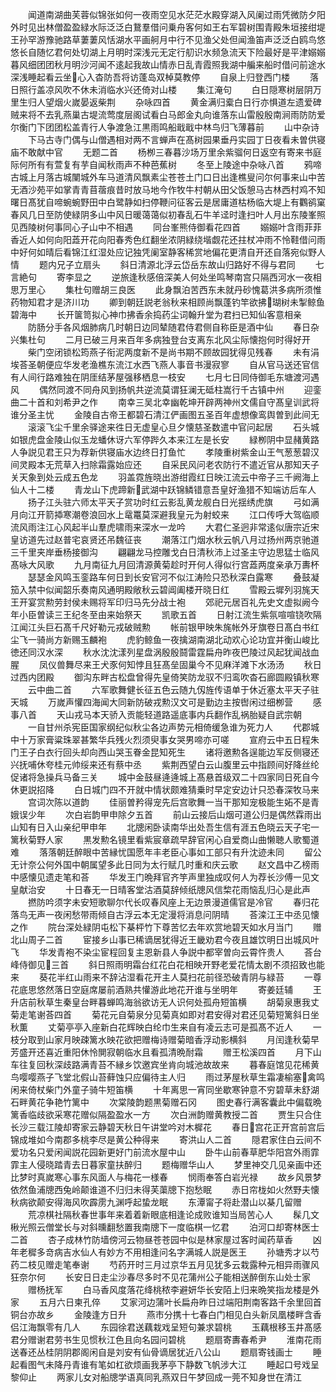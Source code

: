 <!-- { "loadSidebar": true } -->
　　闻道南湖曲芙蓉似锦张如何一夜雨空见水茫茫水殿穿湖入风阑过雨凭微防夕阳外时见出林僧盈盈緑水际泛泛白鵞羣借问乗舟客何如王右军碧树围青殿朱垣接绀堤王孙罕游豫驰路草萋萋风恬湖水平画舸月中行不见渔父处但闻渔笛声泛泛白鸥鸟悠悠长自随忆君何处切湖上月明时深浅元无定行舠识水频急流天下险最好是平津嫋嫋暮风细团团秋月明沙河闻不逺起我故山情赤日乱青霞照我湖中艑来船时借问前途水深浅睡起看云坐心入杳防吾将访蓬岛双棹莫教停
　　自泉上归登西门楼
　　落日照行盖凉风吹不休未消临水兴还倚对山楼
　　集江淹句
　　白日隠寒树层阴万里生归人望烟火嵗晏返柴荆
　　杂咏四首
　　黄金满归槖白日行亦惧道左遗爱碑贼来将不去乳燕巢古堤流莺度层阁试看白马郎金丸向谁落东山雷殷殷南涧雨防防爱尔衡门下团团松盖青行人争渡急江黒雨鸣船戢戢中林鸟归飞薄暮前
　　山中杂诗
　　下马古寺门偶与山僧遇相对两不言蝉声在髙树园果垂丹实园丁日夜看未曽供寝庙不敢献中官
　　无题二首
　　杨栁三春暮沙场万里余紫骝何日返空有寄来书庭际何所有有萱复有芋自闻秋雨声不种芭蕉树
　　冬至上陵途中杂咏八首
　　鸦啼古城上月落古城闉城外车马道清风飘素尘苍苍土门口日出逢樵叟问尔何事来山中苦无酒沙苑平如掌青青苜蓿痕昔时放马地今作牧牛村朝从田父饭憩马古林西村鸡不知曙日髙犹自啼蜿蜿野田中白鹭静如扫停鞭问征客云是居庸道枯杨临大堤上有鸜鹆窠春风几日至防使緑阴多山中风日暖蔼蔼似初春乱石牛羊迳时逢扫叶人月出东陵峯照见西陵树何事同心子山中不相遇
　　同台峯熊侍御看花四首
　　嫋嫋叶含雨菲菲香近人如何向阳蕋开花向阳春秀色红翻坐浓阴緑绕堦觑花还拄杖冲雨不怜鞋借问雨中好何如晴后看锦江红湿处应记独凭阑室静客稀赏地偏花更清自开还自落宛似野人情
　　题内兄子立扇头
　　斜日清源北浮云岱岳东故山归路好不得与君同
　　七言絶句
　　寄李显之
　　逆旅逢秋感倍深美人何处坐鸣琴南宫只隔西河水一夜相思万里心
　　集杜句赠胡三良医
　　此身飘泊苦西东未就丹砂愧葛洪多病所须惟药物知君才是济川功
　　卿到朝廷説老翁秋来相顾尚飘蓬钓竿欲拂瑚树未掣鲸鱼碧海中
　　长开箧笥拟心神巾拂香余捣药尘词翰升堂为君扫已知仙客意相亲
　　防肠分手各风烟肺病几时朝日边同辇随君侍君侧自称臣是酒中仙
　　春日杂兴集杜句
　　二月已破三月来百年多病独登台支离东北风尘际懐抱何时得好开
　　柴门空闭锁松筠燕子衔泥两度新不是尚书期不顾故园犹得见残春
　　未有涓埃荅圣朝便应华发老渔樵东流江水西飞燕人事音书漫寂寥
　　自从官马送还官信有人间行路难独在阴厓结茅屋强移栖息一枝安
　　七月七日同侍御毛东塘渡河遇风
　　偶然同渡不同舟风到扬帆共逆流莫谓狂澜无砥柱嵩行千古镇中州
　　迎銮曲二十首和刘希尹之作
　　南幸三吴北幸幽乾坤开辟两神州文儒自守髙皇训武将谁分圣主忧
　　金陵自古帝王都碧石清江俨画图五圣百年虚想像鸾舆曽到此间无
　　滚滚飞尘千里余驿途来徃日无虚皇心旦夕懐慈圣数遣中官问起居
　　石头城如银虎盘金陵山似玉龙蟠休讶六军停跸久本来江左是长安
　　緑栁阴中显赭黄路人争説见君王只为荐新供寝庙水边终日打鱼忙
　　孝陵重树紫金山王气葱葱碧汉间灵殿本无荒草入扫除霜露始应还
　　自采民风问老农防行不遣近官从那知天子关天象到处云成五色龙
　　羽盖霓旌晓出游绀霞红日映江流云中帝子三千阙海上仙人十二楼
　　青龙山下虎蹄新武湖中跃锦鳞错意吾皇好渔猎不知端访后车人
　　扬子江头驻六师太平天子赏功时红云影乱黄龙舰白日光揺绣虎旗
　　弓如满月向江开箭揷寒潮卷浪回水上鼋鼍莫深避我皇元为射蛟来
　　江口传呼大驾临顺流风雨注江心风起半山羣虎啸雨来深水一龙吟
　　大君仁圣迥非常逺似唐宗近宋皇访道先过赵普宅哀贤还吊魏征丧
　　潮落江门烟水秋云帆八月过扬州两京驰道三千里夹岸垂杨接御沟
　　翩翩龙马控雕戈白日清秋沛上过圣主守边思猛士临风髙咏大风歌
　　九月南征九月回清源黄菊趁时开何人得似行宫蕋两度亲承万夀杯
　　瑟瑟金风鸣玉銮路车何日到长安官河不似江涛险只恐秋深白露寒
　　叠鼓凝笳入禁中似闻韶乐奏南风通明殿敞秋云碧阊阖楼开晓日红
　　雪殿云墀列羽旄天王开宴赏勲劳封侯未赐将军印归马先分战士袍
　　郊祀元居百礼先史文虚拟阙今年小臣曽读三王纪冬至由来始祭天
　　凯歌五首
　　日射江流生紫氛喧喧铙吹隔江闻江头巨石髙千尺好勒元戎破贼勲
　　帐前银甲映朱旄帐外牙旗卷日髙白书红尘飞一骑尚方新赐玉麟袍
　　虎豹鲸鱼一夜擒湖南湖北动欢心论功宜并衡山峻比徳还同汉水深
　　秋水沈沈漾列星盘涡殷殷鬪雷霆扁舟昨夜巴陵过风起犹闻战血腥
　　凤仪兽舞尽来王犬豕何知悖且狂髙垒固巢今不见麻洋滩下水汤汤
　　秋日过西内团殿
　　御沟东畔古松盘曾得先皇倚笑防龙驭不归鸾吹杳石廊圆殿镇秋寒
　　云中曲二首
　　六军歌舞健长征五色云随九仭旌传语单于休近塞太平天子驻天城
　　万嵗声懽四海闻大同新防破戎勲汉文可是勤边主按辔闲过细栁营
　　感事八首
　　天山戎马本天骄入贡能轻道路遥底事内兵翻作乱祸胎疑自武宗朝
　　一自甘州杀宪臣国家纲纪似秋尘各边声势元相倚缓急谁为死力人
　　代郡城中十万家膏粱珠翠甚繁华兵残火烈须臾事女哭男啼亦可嗟
　　宣府云中五日程朱门王子白衣行回头却向西山哭玉眷金昆知死生
　　诸将邀勲各逞能边军反侧寝还兴抚哺休夸桂元帅绥来还有蔡中丞
　　紫荆西望白云山腹里云中指顾间好降丝纶促诸将急操兵马备三关
　　城中金鼓昼逄逄城上髙悬首级双二十四家同日死自今休更説招降
　　白日城门四不开就中情状颇难猜乗时早定安边计只恐春深牧马来
　　宫词次陈以道韵
　　佳丽曽矜得宠先后宫歌舞一当干那知宠极能生妬不是青娥误少年
　　次白岩韵甲申除夕五首
　　前山云接后山烟可道公归是偶然霖雨出山知有日入山亲纪甲申年
　　北牕闲卧读南华出处吾生信有涯五色晓云天子宅一篱秋菊野人家
　　黒发勲名镜里看紫宸章疏早辞官闲心自爱商山曲懒聴人歌蜀道难
　　落落朝廷醉眼中苦縁忧国愿年丰老臣心事如工部只有升沈迹未同
　　留公无计奈公何外国中朝属望多此日同为太行赋几时重和庆云歌
　　赵文昌中乙榜雨中感懐见遗走笔和荅
　　华发王门晩拜官齐竽声里独成叹何人为荐长沙傅一见文皇献治安
　　十日春无一日晴客堂沽酒莫辞倾纸牕风信棃花雨恼乱归心是此声
　　撚防吟须字未安短歌聊尔代长叹春风座上无边景漫道儒官是冷官
　　春归花落鸟无声一夜闲愁带雨倾自古浮云本无定漫将消息问阴晴
　　荅滦江王中丞见懐之作
　　院台深处緑阴屯松下棊枰竹下尊苦忆去年欢赏地碧天如水月当门
　　赠北山周子二首
　　宦接乡山事已稀谪居犹得近王畿劝君今夜且雄饮明日出城风叶飞
　　华发青袍不染尘宦程回复主恩新县人争説中都宰曽向云霄忤贵人
　　荅台峰侍御见三首
　　斜日照雨明霜台红花白花相映开野老爱花情太剧不须招致也能来
　　葵花半红山雨来不辞沾湿看花开主人莫扫花前径恐破青阴与緑苔
　　一尊花底思悠然落日空庭席屡前酒熟共懽游此地花开谁与坐明年
　　寄姜廷辅
　　王升店前秋草生秦皇台畔暮蝉鸣海翁欲访无人识何处孤舟短笛横
　　胡菊泉惠我丈菊走笔谢荅四首
　　菊花元自菊泉分见菊真如即对君安得对君还见菊短篱斜日坐秋薫
　　丈菊亭亭入座新白花辉映白纶巾生来自有凌云志可是孤髙不近人
　　一枝分取到山家月映疎篱水映花欲把赠梅诗赠菊暗香浮动影横斜
　　月闰逢秋菊早芳盛开还喜近重阳休怜閴寂朝临水且看孤清晩耐霜
　　赠王松溪四首
　　月下山车往复回秋深歧路满青苔不縁乡饮邀宾坐肯向城池故故来
　　暮春庭馆见花稀黄鸟嘤嘤燕子飞堂北假山苔藓蚀只应偏待主人归
　　雨过茅屋秋草生霜凄榆塞禽鸣闲来倚杖柴门外童子骑牛短笛横
　　十年离思一宵同坐歇寒钟意不穷碧草未舒湖石畔黄花争艳竹篱中
　　次棠陵韵题黒菊赠石冈
　　图史春行满客囊此中偏载晩篱香临歧欲采寒花赠似隔盈盈水一方
　　次白洲韵赠黄教授二首
　　贾生只合住长沙三载江陵却寄家云静碧天秋日午讲堂吟对木樨花
　　春日宫花正开宫前宫后锦成堆如今南郡多桃李尽是黄公种得来
　　寄洪山人二首
　　隠君家住白云间不爱功名只爱闲闻説花园新更好门前流水屋中山
　　卧牛山前春草肥华阳宫外雨霏霏主人侵晓踏青去日暮家童扶醉归
　　题梅赠华山人
　　梦里神交几见亲画中还比梦时真嵗寒心事东风面人与梅花一様春
　　悯雨奉答白岩光禄
　　故乡风景梦依然鱼浦牕西兔岭颠谁道不归归未得芙蕖牕下抱愁眠
　　赤日帘栊如火然野夫懐秋病欲颠安得海风吹霹雳九渊呼起蛰龙眠
　　东潭甯子将赴潜山以棊几留赠
　　荒凉棋社隔秋春世事年来着着新眼底相逢论成败谁知当局苦心人
　　髹几文楸光照云僧堂长与对斜曛翻愁置我南牕下一度临棋一忆君
　　泊河口却寄林医士二首
　　杏子成林竹防墙傍河云物昼苍苍园中似是林家屋过客时闻药草香
　　凶年老穉多竒病吉水仙人有妙方不用相逢问名字满城人説是医王
　　孙塘秀才以芍药二枝见赠走笔奉谢
　　芍药开时三月过京华五月见犹多云栽露种元相异雨骤风狂奈尔何
　　长安日日走尘沙春尽多时不见花蒲州公子能相送醉倒东山处士家
　　赠杨抚军
　　白马香风度落花绛桃秾李避妍华长安陌上归来晩笑指龙楼是外家
　　五月六日柬孔倅
　　艾家河边蒲叶长扁舟昨日过端阳荆南客路千余里回首铜台亦故乡
　　金陵逢方日升
　　燕市分携十七春白门相见白头新凤凰楼畔含香侣江海飘零有几人
　　东园徐君送藕栽戏呈短句兼求碧桃
　　玉藕根移玉井髙感君分赠谢君劳书生见惯秋江色且向名园问碧桃
　　题扇寄夀春希尹
　　淮南花雨送春还丛桂阴阴郡阁闲自是刘安有仙骨谪居犹近八公山
　　题扇寄钱画士
　　睡起看图气未降丹青谁有笔如杠欲烦画我茅亭下静数飞帆涉大江
　　睡起口号戏呈黎仰止
　　两家儿女对船牕学语真同乳燕双日午梦回成一莞不知身世在清江
